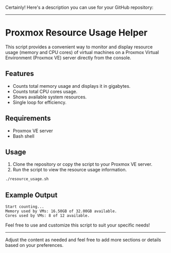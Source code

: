 Certainly! Here's a description you can use for your GitHub repository:

---

# Proxmox Resource Usage Helper

This script provides a convenient way to monitor and display resource usage (memory and CPU cores) of virtual machines on a Proxmox Virtual Environment (Proxmox VE) server directly from the console.

## Features

- Counts total memory usage and displays it in gigabytes.
- Counts total CPU cores usage.
- Shows available system resources.
- Single loop for efficiency.

## Requirements

- Proxmox VE server
- Bash shell

## Usage

1. Clone the repository or copy the script to your Proxmox VE server.
2. Run the script to view the resource usage information.

```bash
./resource_usage.sh
```

## Example Output

```
Start counting...
Memory used by VMs: 16.50GB of 32.00GB available.
Cores used by VMs: 8 of 12 available.
```

Feel free to use and customize this script to suit your specific needs!

---

Adjust the content as needed and feel free to add more sections or details based on your preferences.

